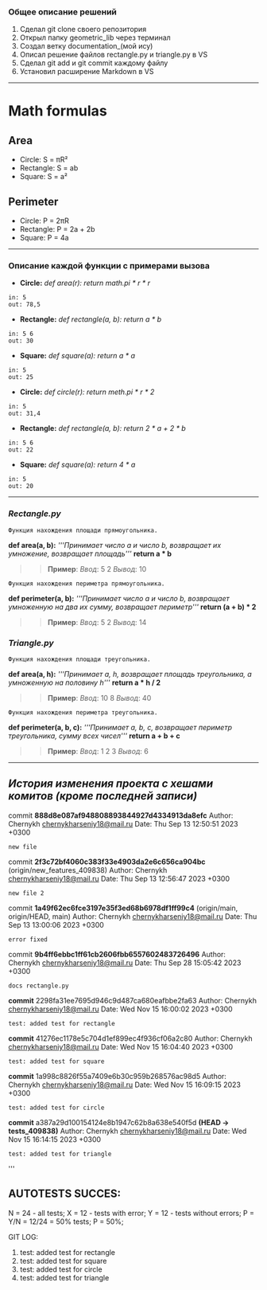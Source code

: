 
### Общее описание решений
1. Сделал git clone своего репозитория
2. Открыл папку geometric_lib через терминал
2. Создал ветку documentation_(мой ису)
3. Описал решение файлов rectangle.py и triangle.py в VS
4. Сделал git add и git commit каждому файлу
5. Установил расширение Markdown в VS
---
# Math formulas
## Area
- Circle: S = πR²
- Rectangle: S = ab
- Square: S = a²
## Perimeter
- Circle: P = 2πR
- Rectangle: P = 2a + 2b
- Square: P = 4a

___
### Описание каждой функции с примерами вызова

* __Circle:__
_def area(r):_
   _return math.pi * r * r_
``` 
in: 5
out: 78,5
```

* __Rectangle:__
_def rectangle(a, b):
   return a * b_
``` 
in: 5 6
out: 30
```

* __Square:__
_def square(a):
   return a * a_
``` 
in: 5
out: 25
```

* __Circle:__
_def circle(r):
return meth.pi * r * 2_
``` 
in: 5
out: 31,4
```

* __Rectangle:__
_def rectangle(a, b):
return 2 * a + 2 * b_
``` 
in: 5 6
out: 22
```

* __Square:__
_def square(a):
return 4 * a_

``` 
in: 5
out: 20
```

___
### ___Rectangle.py___

```
Функция нахождения площади прямоугольника.
```
**def area(a, b):** 
    *'''Принимает число a и число b, возвращает их умножение, возвращает площадь'''* 
    **return a * b**
 >> __Пример__: 
 _Ввод_: 5 2
 _Вывод_: 10

```
Функция нахождения периметра прямоугольника.
```
 **def perimeter(a, b):** 
    *'''Принимает число a и число b, возвращает умноженную на два их сумму, возвращает периметр'''*
    **return (a + b) * 2**
 >> __Пример__: 
 _Ввод_: 5 2
 _Вывод_: 14

 
 
 ### ___Triangle.py___
 
```
Функция нахождения площади треугольника.
```
**def area(a, h):**
    *'''Принимает a, h, возвращает площадь треугольника, a умноженную на половину h'''*
    **return a * h / 2**
 >> __Пример__: 
 _Ввод_: 10 8
 _Вывод_: 40
 
 ```
 Функция нахождения периметра треугольника.
 ```
 **def perimeter(a, b, c):** 
    *'''Принимает a, b, c, возвращает периметр треугольника, сумму всех чисел'''*
    **return a + b + c**
 >> __Пример__: 
 _Ввод_: 1 2 3 
 _Вывод_: 6
 ---

 ## _История изменения проекта с хешами комитов (кроме последней записи)_

 commit **888d8e087af948808893844927d4334913da8efc**
Author: Chernykh <chernykharseniy18@mail.ru>
Date:   Thu Sep 13 12:50:51 2023 +0300

    new file

commit **2f3c72bf4060c383f33e4903da2e6c656ca904bc** (origin/new_features_409838)
Author: Chernykh <chernykharseniy18@mail.ru>
Date:   Thu Sep 13 12:56:47 2023 +0300

    new file 2

commit **1a49f62ec6fce3197e35f3ed68b6978df1ff99c4** (origin/main, origin/HEAD, main)
Author: Chernykh <chernykharseniy18@mail.ru>
Date:   Thu Sep 13 13:00:06 2023 +0300

    error fixed

commit **9b4ff6ebbc1ff61cb2606fbb6557602483726496**
Author: Chernykh <chernykharseniy18@mail.ru>
Date:   Thu Sep 28 15:05:42 2023 +0300

    docs rectangle.py





**commit** 2298fa31ee7695d946c9d487ca680eafbbe2fa63
Author: Chernykh <chernykharseniy18@mail.ru>
Date:   Wed Nov 15 16:00:02 2023 +0300

    test: added test for rectangle

**commit** 41276ec1178e5c704d1ef899ec4f936cf06a2c80
Author: Chernykh <chernykharseniy18@mail.ru>
Date:   Wed Nov 15 16:04:40 2023 +0300

    test: added test for square

**commit** 1a998c8826f55a7409e6b30c959b268576ac98d5
Author: Chernykh <chernykharseniy18@mail.ru>
Date:   Wed Nov 15 16:09:15 2023 +0300

    test: added test for circle

**commit** a387a29d100154124e8b1947c62b8a638e540f5d **(HEAD -> tests_409838)**
Author: Chernykh <chernykharseniy18@mail.ru>
Date:   Wed Nov 15 16:14:15 2023 +0300

    test: added test for triangle

'''

## AUTOTESTS SUCCES: 
N = 24 - all tests;
X = 12 - tests with error;
Y = 12 - tests without errors;
P = Y/N = 12/24 = 50% tests;
P = 50%;

GIT LOG:
1) test: added test for rectangle
2) test: added test for square
3) test: added test for circle
4) test: added test for triangle







